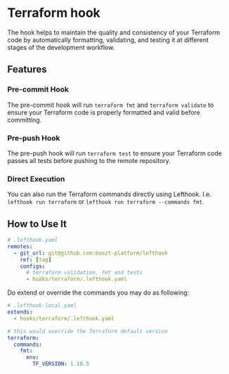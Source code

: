 # Terraform hook

The hook helps to maintain the quality and consistency of your Terraform code
by automatically formatting, validating, and testing it at different stages of
the development workflow.

## Features

### Pre-commit Hook

The pre-commit hook will run `terraform fmt` and `terraform validate` to ensure
your Terraform code is properly formatted and valid before committing.

### Pre-push Hook

The pre-push hook will run `terraform test` to ensure your Terraform code
passes all tests before pushing to the remote repository.

### Direct Execution

You can also run the Terraform commands directly using Lefthook. I.e.
`lefthook run terraform` or `lefthook run terraform --commands fmt`.

## How to Use It

```yaml
# .lefthook.yaml
remotes:
  - git_url: git@github.com:boozt-platform/lefthook
    ref: [tag]
    configs:
      # terraform validation, fmt and tests
      - hooks/terraform/.lefthook.yaml
```

Do extend or override the commands you may do as following:

```yaml
# .lefthook-local.yaml
extends:
  - hooks/terraform/.lefthook.yaml

# this would override the Terraform default version
terraform:
  commands:
    fmt:
      env:
        TF_VERSION: 1.10.5
```
